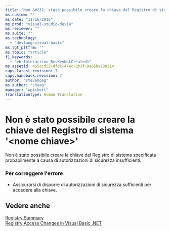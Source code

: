 ```yaml
---
title: "Non &#232; stato possibile creare la chiave del Registro di sistema &#39;&lt;nome chiave&gt;&#39; | Microsoft Docs"
ms.custom: ""
ms.date: "11/16/2016"
ms.prod: "visual-studio-dev14"
ms.reviewer: ""
ms.suite: ""
ms.technology: 
  - "devlang-visual-basic"
ms.tgt_pltfrm: ""
ms.topic: "article"
f1_keywords: 
  - "vbrInteraction_ResKeyNotCreated1"
ms.assetid: 465ccd53-dfdc-47ec-8b3f-9a65ba739314
caps.latest.revision: 7
caps.handback.revision: 7
author: "stevehoag"
ms.author: "shoag"
manager: "wpickett"
translationtype: Human Translation
---
```

# Non &#232; stato possibile creare la chiave del Registro di sistema &#39;&lt;nome chiave&gt;&#39;
Non è stato possibile creare la chiave del Registro di sistema specificata probabilmente a causa di autorizzazioni di sicurezza insufficienti.  
  
### Per correggere l'errore  
  
-   Assicurarsi di disporre di autorizzazioni di sicurezza sufficienti per accedere alla chiave.  
  
## Vedere anche  
 [Registry Summary](../../visual-basic/language-reference/keywords/registry-summary.md)   
 [Registry Access Changes in Visual Basic .NET](http://msdn.microsoft.com/it-it/b58f7687-f4db-448a-a865-07f62fd16fb2)